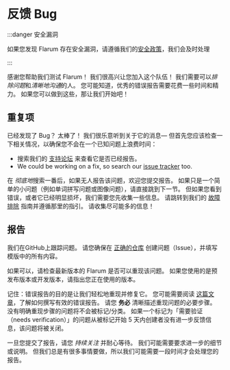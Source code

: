 # 反馈 Bug

:::danger 安全漏洞

如果您发现 Flarum 存在安全漏洞，请遵循我们的[安全政策](https://github.com/flarum/core/security/policy)，我们会及时处理

:::

感谢您帮助我们测试 Flarum！ 我们很高兴让您加入这个队伍！ 我们需要可以*排除问题*和*清晰地沟通*的人。 您可能知道，优秀的错误报告需要花费一些时间和精力。 如果您可以做到这些，那让我们开始吧！

## 重复项

已经发现了 Bug？ 太棒了！ 我们很乐意听到关于它的消息&mdash; 但首先您应该检查一下相关情况，以确保您不会在一个已知问题上浪费时间：

- 搜索我们的 [支持论坛](https://discuss.flarum.org/t/support) 来查看它是否已经报告。
- We could be working on a fix, so search our [issue tracker](https://github.com/flarum/framework/issues) too.

在 *彻底地*搜索一番后，如果无人报告该问题，欢迎您提交报告。 如果只是一个简单的小问题（例如单词拼写问题或图像问题），请直接跳到下一节。 但如果您看到错误，或者它已经明显损坏，我们需要您先收集一些信息。 请跳转到我们的 [故障排除](troubleshoot.md) 指南并遵循那里的指引。 请收集尽可能多的信息！

## 报告

我们在GitHub上跟踪问题。 请您确保在 [正确的仓库](https://github.com/flarum) 创建问题（Issue），并填写模版中的所有内容。

如果可以，请检查最新版本的 Flarum 是否可以重现该问题。 如果您使用的是预发布版本或开发版本，请指出您正在使用的版本。

记住：错误报告的目的是让我们轻松地重现并修复它。 您可能需要阅读 [这篇文章](https://www.chiark.greenend.org.uk/~sgtatham/bugs.html)，了解如何撰写有效的错误报告。 请您 **务必** 清晰描述重现问题的必要步骤。 没有明确重现步骤的问题将不会被标记/分类。 如果一个标记为「需要验证（needs verification）」的问题从被标记开始 5 天内创建者没有进一步反馈信息，该问题将被关闭。

一旦您提交了报告，请您 *持续关注* 并耐心等待。 我们可能需要要求进一步的细节或说明。 但我们总是有很多事情要做，所以我们可能需要一段时间才会处理您的报告。
